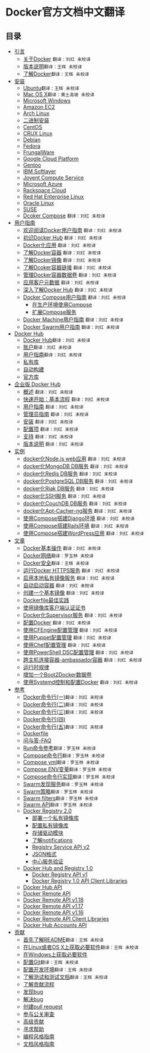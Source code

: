 # Docker官方文档中文翻译

## 目录

* [引言](About/README.md)
    * [关于Docker](About/docker.md) `翻译：刘红 未校译`
    * [版本说明](About/release-notes.md)`翻译：王辉 未校译`
    * [了解Docker](About/understanding-docker.md)`翻译：王辉 未校译`
* [安装](Installation/README.md)
    * [Ubuntu](Installation/ubuntulinux.md)`翻译：王辉 未校译`
    * [Mac OS X](Installation/mac.md)`翻译：黄土高坡 未校译`
    * [Microsoft Windows](Installation/windows.md)
    * [Amazon EC2](Installation/amazon.md)
    * [Arch Linux](Installation/archlinux.md)
    * [二进制安装](Installation/binaries.md)
    * [CentOS](Installation/centos.md)
    * [CRUX Linux](Installation/cruxlinux.md)
    * [Debian](Installation/debian.md)
    * [Fedora](Installation/fedora.md)
    * [FrungalWare](Installation/frugalware.md)
    * [Google Cloud Platform](Installation/google.md)
    * [Gentoo](Installation/geetoolinux.md)
    * [IBM Softlayer](Installation/softlayer.md)
    * [Joyent Compute Service](Installation/joyent.md)
    * [Microsoft Azure](Installation/azure.md)
    * [Rackspace Cloud](Installation/rackspace.md)
    * [Red Hat Enterprise Linux](Installation/rhel.md)
    * [Oracle Linux](Installation/oracle.md)
    * [SUSE](Installation/suse.md)
    * [Dcoker Compose](Compose/install/compose.md) `翻译：刘红 未校译`
* [用户指南](UserGuide/README.md)
    * [欢迎阅读Docker用户指南](UserGuide/userguide.md) `翻译：刘红 未校译`
    * [初识Docker Hub](UserGuide/dockerhub.md) `翻译：刘红 未校译`
    * [Docker化应用](UserGuide/dockerizing.md) `翻译：刘红 未校译`
    * [了解Docker容器](UserGuide/dockercontainers.md) `翻译：刘红 未校译`
    * [了解Docker镜像](UserGuide/dockerimages.md) `翻译：刘红 未校译`
    * [了解Dcoker容器链接](UserGuide/dockerlinks.md) `翻译：刘红 未校译`
    * [管理Docker容器数据卷](UserGuide/dockervolumes.md) `翻译：刘红 未校译`
    * [应用客户元数据](UserGuide/labels-custom-metadata.md) `翻译：刘红 未校译`
    * [深入了解Docker Hub](UserGuide/dockerrepos.md) `翻译：刘红 未校译`
    * [Docker Compose用户指南](Compose/dockercompose.md) `翻译：刘红 未校译`
	    * [在生产环境使用Compose](Compose/production.md)
	    * [扩展Compose服务](Compose/extends.md)
    * [Docker Machine用户指南](UserGuide/dockermachine.md) `翻译：刘红 未校译`
    * [Docker Swarm用户指南](UserGuide/dockerswarm.md) `翻译：刘红 未校译`
* [Docker Hub](DockerHub/README.md)
	* [Docker Hub](DockerHub/docker-hub.md)`翻译：刘红 未校译`
	* [账户](DockerHub/accounts.md)`翻译：刘红 未校译`
	* [用户指南](DockerHub/userguide.md)`翻译：刘红 未校译`
	* [私有库](DockerHub/repos.md)
	* [自动构建](DockerHub/builds.md)
	* [官方库](DockerHub/official_repos.md)
* [企业版 Docker Hub](DockerHubEnterprise/README.md) 
	* [概述](DockerHubEnterprise/docker-hub-enterprise.md)  `翻译：刘红 未校译`
	* [快速开始：基本流程](DockerHubEnterprise/quick-start.md)  `翻译：刘红 未校译`
	* [用户指南](DockerHubEnterprise/userguide.md)  `翻译：刘红 未校译`
	* [管理员指南](DockerHubEnterprise/adminguide.md)  `翻译：刘红 未校译`
	* [安装](DockerHubEnterprise/install.md)  `翻译：刘红 未校译`
	* [配置项](DockerHubEnterprise/configuration.md)  `翻译：刘红 未校译`
	* [支持](DockerHubEnterprise/support.md)  `翻译：刘红 未校译`
	* [版本说明](DockerHubEnterprise/release-notes.md)  `翻译：刘红 未校译`
* [实例](Examples/README.md)
	* [docker化Node.js web应用](Examples/nodejs_web_app.md) `翻译：刘红 未校译`
	* [docker化MongoDB DB服务](Examples/mongodb.md) `翻译：刘红 未校译`
	* [docker化Redis DB服务](Examples/running_redis_service.md) `翻译：刘红 未校译`
	* [docker化PostgreSQL DB服务](Examples/postgresql_service.md) `翻译：刘红 未校译`
	* [docker化Riak DB服务](Examples/running_riak_service.md) `翻译：刘红 未校译`
	* [docker化SSH服务](Examples/running_ssh_service.md) `翻译：刘红 未校译`
	* [docker化CouchDB DB服务](Examples/couchdb_data_volumes.md) `翻译：刘红 未校译`
	* [docker化Apt-Cacher-ng服务](Examples/apt-cacher-ng.md) `翻译：刘红 未校译`
	* [使用Compose搭建Django环境](Examples/compose_django.md) `翻译：刘红 未校译`
	* [使用Compose搭建Rails环境](Examples/compose_rails.md) `翻译：刘红 未校译`
	* [使用Compose搭建WordPress应用](Examples/compose_wordpress.md) `翻译：刘红 未校译`
* [文章](Articles/README.md)
	* [Docker基本操作](Articles/basics.md) `翻译：刘红 未校译`
	* [Docker网络](Articles/networking.md)`翻译：罗玉林 未校译`
	* [Docker安全](Articles/security.md)`翻译：王辉 未校译`
	* [运行Docker HTTPS服务](Articles/https.md) `翻译：刘红 未校译`
	* [启用本地私有镜像服务](Articles/registry_mirror.md) `翻译：刘红 未校译`
	* [自动启动容器](Articles/host_integration.md) `翻译：刘红 未校译`
	* [创建一个基本镜像](Articles/baseimages.md) `翻译：刘红 未校译`
	* [Dockerfile最佳实践](Articles/dockerfile_best-practices.md)
	* [使用镜像库客户端认证证书](Articles/certificates.md)
	* [Docker化Supervisor服务](Articles/using_supervisor.md) `翻译：刘红 未校译`
	* [配置Docker](Articles/configuring.md) `翻译：刘红 未校译`
	* [使用CFEngine配置管理](Articles/cfengine_process_management.md) `翻译：刘红 未校译`
	* [使用Puppet配置管理](Articles/puppet.md) `翻译：刘红 未校译`
	* [使用Chef配置管理](Articles/chef.md) `翻译：刘红 未校译`
	* [使用PowerShell DSC配置管理](Articles/dsc.md) `翻译：刘红 未校译`
	* [跨主机连接容器-ambassador容器](Articles/ambassador_pattern_linking.md) `翻译：刘红 未校译`
	* [运行时规律](Articles/runmetrics.md)
	* [增加一个Boot2Docker数据卷](Articles/b2d_volume_resize.md)
	* [使用Systemd控制和配置Docker](Articles/systemd.md) `翻译：刘红 未校译`
* [参考](Reference/README.md)
	* [Docker命令行(一)](Reference/commandline/cli-1.md)`翻译：刘红 未校译`
	* [Docker命令行(二)](Reference/commandline/cli-2.md)`翻译：刘红 未校译`
	* [Docker命令行(三)](Reference/commandline/cli-3.md)`翻译：刘红 未校译`
	* [Docker命令行(四)](Reference/commandline/cli-4.md)
	* [Docker命令行(五)](Reference/commandline/cli-5.md)`翻译：刘红 未校译`
	* [Dockerfile](Reference/commandline/cli.md)
	* [问与答-FAQ](Reference/commandline/cli.md)
	* [Run命令参考](Reference/run.md)`翻译：罗玉林 未校译`
	* [Compose命令行](Compose/cli.md)`翻译：罗玉林 未校译`
	* [Compose yml](Compose/yml.md)`翻译：罗玉林 未校译`
	* [Compose ENV变量](Compose/evn.md)`翻译：罗玉林 未校译`
	* [Compose命令行实现](Compose/completion.md)`翻译：罗玉林 未校译`
	* [Swarm发现服务](Swarm/discovery.md)`翻译：罗玉林 未校译`
	* [Swarm策略](Swarm/strategy.md)`翻译：罗玉林 未校译`
	* [Swarm filters](Swarm/filter.md)`翻译：罗玉林 未校译`
	* [Swarm API](Swarm/API.md)`翻译：罗玉林 未校译`
	* [Docker Registry 2.0](Reference/commandline/cli.md)
		* [部署一个私有镜像库](Reference/commandline/cli.md)
		* [配置私有镜像库](Reference/commandline/cli.md)
		* [存储驱动模块](Reference/commandline/cli.md)
		* [了解notifications](Reference/commandline/cli.md)
		* [Registry Service API v2](Reference/commandline/cli.md)
		* [JSON格式](Reference/commandline/cli.md)
		* [中心服务验证](Reference/commandline/cli.md)
	* [Docker Hub and Registry 1.0](Reference/commandline/cli.md)
		* [Docker Registry API v1](Reference/commandline/cli.md)
		* [Docker Registry 1.0 API Client Libraries](Reference/commandline/cli.md)
	* [Docker Hub API](Reference/commandline/cli.md)
	* [Docker Remote API](Reference/commandline/cli.md)
	* [Docker Remote API v1.18](Reference/commandline/cli.md)
	* [Docker Remote API v1.17](Reference/commandline/cli.md)
	* [Docker Remote API v1.16](Reference/commandline/cli.md)
	* [Docker Remote API Client Libraries](Reference/commandline/cli.md)
	* [Docker Hub Accounts API](Reference/commandline/cli.md)
* [贡献](Project/README.md)
	* [首先了解README](Project/who-written-for.md)`翻译：王辉 未校译`
	* [在Linux或者OS X上获取必要软件](Project/software-required.md)`翻译：王辉 未校译`
	* [在Windows上获取必要软件](Project/software-required-win.md)
	* [配置Git](Project/set-up-git.md)`翻译：王辉 未校译`
	* [配置开发环境](Project/set-up-dev-env.md)`翻译：王辉 未校译`
	* [了解测试和测试文档](Project/test-and-docs.md)`翻译：王辉 未校译`
	* [了解贡献流程](Project/make-a-contribution.md)
	* [发现bug](Project/find-an-issue.md)
	* [解决bug](Project/work-issue.md)
	* [创建pull request](Project/create-pr.md)
	* [参与公关审查](Project/review-pr.md)
	* [高级贡献](Project/advanced-contributing.md)
	* [寻求帮助](Project/get-help.md)
	* [编程风格指南](Project/coding-style.md)
	* [文档风格指南](Project/doc-style.md)
